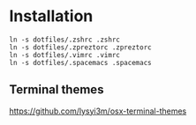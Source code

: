 # Installation

```
ln -s dotfiles/.zshrc .zshrc
ln -s dotfiles/.zpreztorc .zpreztorc
ln -s dotfiles/.vimrc .vimrc
ln -s dotfiles/.spacemacs .spacemacs
```

## Terminal themes

https://github.com/lysyi3m/osx-terminal-themes
